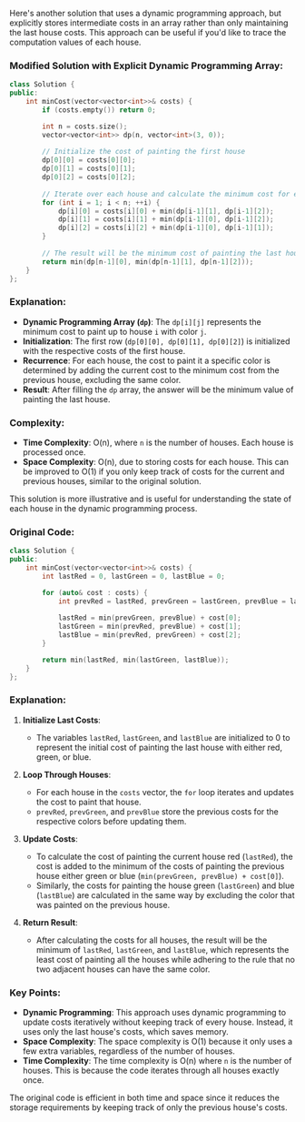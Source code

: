 Here's another solution that uses a dynamic programming approach, but explicitly stores intermediate costs in an array rather than only maintaining the last house costs. This approach can be useful if you'd like to trace the computation values of each house.

### Modified Solution with Explicit Dynamic Programming Array:

```cpp
class Solution {
public:
    int minCost(vector<vector<int>>& costs) {
        if (costs.empty()) return 0;

        int n = costs.size();
        vector<vector<int>> dp(n, vector<int>(3, 0));
        
        // Initialize the cost of painting the first house
        dp[0][0] = costs[0][0];
        dp[0][1] = costs[0][1];
        dp[0][2] = costs[0][2];
        
        // Iterate over each house and calculate the minimum cost for each color
        for (int i = 1; i < n; ++i) {
            dp[i][0] = costs[i][0] + min(dp[i-1][1], dp[i-1][2]);
            dp[i][1] = costs[i][1] + min(dp[i-1][0], dp[i-1][2]);
            dp[i][2] = costs[i][2] + min(dp[i-1][0], dp[i-1][1]);
        }
        
        // The result will be the minimum cost of painting the last house with any color
        return min(dp[n-1][0], min(dp[n-1][1], dp[n-1][2]));
    }
};
```

### Explanation:
- **Dynamic Programming Array (`dp`)**: The `dp[i][j]` represents the minimum cost to paint up to house `i` with color `j`.
- **Initialization**: The first row (`dp[0][0], dp[0][1], dp[0][2]`) is initialized with the respective costs of the first house.
- **Recurrence**: For each house, the cost to paint it a specific color is determined by adding the current cost to the minimum cost from the previous house, excluding the same color.
- **Result**: After filling the `dp` array, the answer will be the minimum value of painting the last house.

### Complexity:
- **Time Complexity**: O(n), where `n` is the number of houses. Each house is processed once.
- **Space Complexity**: O(n), due to storing costs for each house. This can be improved to O(1) if you only keep track of costs for the current and previous houses, similar to the original solution.

This solution is more illustrative and is useful for understanding the state of each house in the dynamic programming process.

### Original Code:
```cpp
class Solution {
public:
    int minCost(vector<vector<int>>& costs) {
        int lastRed = 0, lastGreen = 0, lastBlue = 0;

        for (auto& cost : costs) {
            int prevRed = lastRed, prevGreen = lastGreen, prevBlue = lastBlue;
          
            lastRed = min(prevGreen, prevBlue) + cost[0];
            lastGreen = min(prevRed, prevBlue) + cost[1];
            lastBlue = min(prevRed, prevGreen) + cost[2];
        }

        return min(lastRed, min(lastGreen, lastBlue));
    }
};
```

### Explanation:
1. **Initialize Last Costs**:
   - The variables `lastRed`, `lastGreen`, and `lastBlue` are initialized to 0 to represent the initial cost of painting the last house with either red, green, or blue.
   
2. **Loop Through Houses**:
   - For each house in the `costs` vector, the `for` loop iterates and updates the cost to paint that house.
   - `prevRed`, `prevGreen`, and `prevBlue` store the previous costs for the respective colors before updating them.
   
3. **Update Costs**:
   - To calculate the cost of painting the current house red (`lastRed`), the cost is added to the minimum of the costs of painting the previous house either green or blue (`min(prevGreen, prevBlue) + cost[0]`).
   - Similarly, the costs for painting the house green (`lastGreen`) and blue (`lastBlue`) are calculated in the same way by excluding the color that was painted on the previous house.

4. **Return Result**:
   - After calculating the costs for all houses, the result will be the minimum of `lastRed`, `lastGreen`, and `lastBlue`, which represents the least cost of painting all the houses while adhering to the rule that no two adjacent houses can have the same color.

### Key Points:
- **Dynamic Programming**: This approach uses dynamic programming to update costs iteratively without keeping track of every house. Instead, it uses only the last house's costs, which saves memory.
- **Space Complexity**: The space complexity is O(1) because it only uses a few extra variables, regardless of the number of houses.
- **Time Complexity**: The time complexity is O(n) where `n` is the number of houses. This is because the code iterates through all houses exactly once.

The original code is efficient in both time and space since it reduces the storage requirements by keeping track of only the previous house's costs.